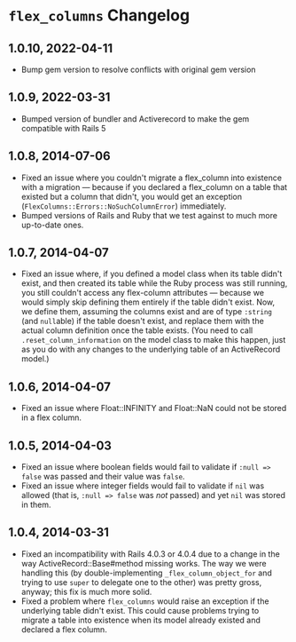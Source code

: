 # `flex_columns` Changelog

## 1.0.10, 2022-04-11

* Bump gem version to resolve conflicts with original gem version

## 1.0.9, 2022-03-31

* Bumped version of bundler and Activerecord to make the gem compatible with Rails 5

## 1.0.8, 2014-07-06

* Fixed an issue where you couldn't migrate a flex_column into existence with a migration &mdash; because if you
declared a flex_column on a table that existed but a column that didn't, you would get an exception
(`FlexColumns::Errors::NoSuchColumnError`) immediately.
* Bumped versions of Rails and Ruby that we test against to much more up-to-date ones.

## 1.0.7, 2014-04-07

* Fixed an issue where, if you defined a model class when its table didn't exist, and then created its table while the Ruby process was still running, you still couldn't access any flex-column attributes &mdash; because we would simply skip defining them entirely if the table didn't exist. Now, we define them, assuming the columns exist and are of type `:string` (and `null`able) if the table doesn't exist, and replace them with the actual column definition once the table exists. (You need to call `.reset_column_information` on the model class to make this happen, just as you do with any changes to the underlying table of an ActiveRecord model.)

## 1.0.6, 2014-04-07

* Fixed an issue where Float::INFINITY and Float::NaN could not be stored in a flex column.

## 1.0.5, 2014-04-03

* Fixed an issue where boolean fields would fail to validate if `:null => false` was passed and their value was `false`.
* Fixed an issue where integer fields would fail to validate if `nil` was allowed (that is, `:null => false` was _not_ passed) and yet `nil` was stored in them.

## 1.0.4, 2014-03-31

* Fixed an incompatibility with Rails 4.0.3 or 4.0.4 due to a change in the way ActiveRecord::Base#method missing works. The way we were handling this (by double-implementing `_flex_column_object_for` and trying to use `super` to delegate one to the other) was pretty gross, anyway; this fix is much more solid.
* Fixed a problem where `flex_columns` would raise an exception if the underlying table didn't exist. This could cause problems trying to migrate a table into existence when its model already existed and declared a flex column.
